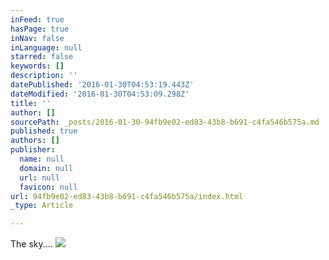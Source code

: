 ```yaml
---
inFeed: true
hasPage: true
inNav: false
inLanguage: null
starred: false
keywords: []
description: ''
datePublished: '2016-01-30T04:53:19.443Z'
dateModified: '2016-01-30T04:53:09.298Z'
title: ''
author: []
sourcePath: _posts/2016-01-30-94fb9e02-ed83-43b8-b691-c4fa546b575a.md
published: true
authors: []
publisher:
  name: null
  domain: null
  url: null
  favicon: null
url: 94fb9e02-ed83-43b8-b691-c4fa546b575a/index.html
_type: Article

---
```

The sky....
![](https://the-grid-user-content.s3-us-west-2.amazonaws.com/88db940a-aaf7-45f4-8d3d-96c54f747aee.jpg)